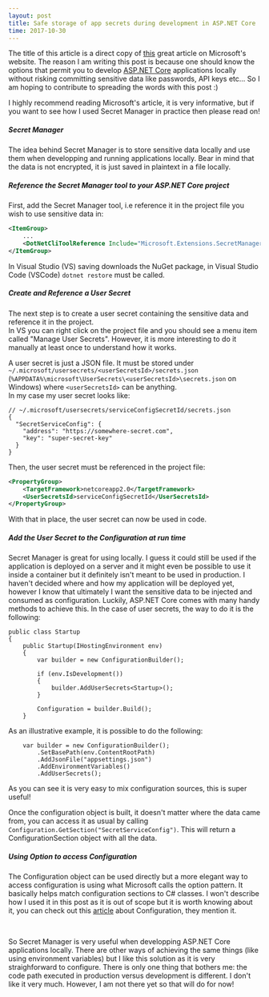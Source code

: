 ```yaml
---
layout: post
title: Safe storage of app secrets during development in ASP.NET Core
time: 2017-10-30
---
```


The title of this article is a direct copy of [this](https://docs.microsoft.com/en-us/aspnet/core/security/app-secrets?tabs=visual-studio) great article on Microsoft's website. The reason I am writing this post is because one should know the options that permit you to develop [ASP.NET Core](https://docs.microsoft.com/en-us/aspnet/core/) applications locally without risking committing sensitive data like passwords, API keys etc... So I am hoping to contribute to spreading the words with this post :)

I highly recommend reading Microsoft's article, it is very informative, but if you want to see how I used Secret Manager in practice then please read on!

##### Secret Manager

The idea behind Secret Manager is to store sensitive data locally and use them when developping and running applications locally. Bear in mind that the data is not encrypted, it is just saved in plaintext in a file locally.

##### Reference the Secret Manager tool to your ASP.NET Core project

First, add the Secret Manager tool, i.e reference it in the project file you wish to use sensitive data in:
```xml
<ItemGroup>
    ...
    <DotNetCliToolReference Include="Microsoft.Extensions.SecretManager.Tools" Version="2.0.0" />
</ItemGroup>
```

In Visual Studio (VS) saving downloads the NuGet package, in Visual Studio Code (VSCode) `dotnet restore` must be called.


##### Create and Reference a User Secret

The next step is to create a user secret containing the sensitive data and reference it in the project.
<br/>
In VS you can right click on the project file and you should see a menu item called "Manage User Secrets". However, it is more interesting to do it manually at least once to understand how it works.

A user secret is just a JSON file. It must be stored under `~/.microsoft/usersecrets/<userSecretsId>/secrets.json` (`%APPDATA%\microsoft\UserSecrets\<userSecretsId>\secrets.json` on Windows) where `<userSecretsId>` can be anything.
<br/>
In my case my user secret looks like:
```
// ~/.microsoft/usersecrets/serviceConfigSecretId/secrets.json
{
  "SecretServiceConfig": {
    "address": "https://somewhere-secret.com",
    "key": "super-secret-key"
  }
}
```

Then, the user secret must be referenced in the project file:
```xml
<PropertyGroup>
    <TargetFramework>netcoreapp2.0</TargetFramework>
    <UserSecretsId>serviceConfigSecretId</UserSecretsId>
</PropertyGroup>
```

With that in place, the user secret can now be used in code.


##### Add the User Secret to the Configuration at run time

Secret Manager is great for using locally. I guess it could still be used if the application is deployed on a server and it might even be possible to use it inside a container but it definitely isn't meant to be used in production. I haven't decided where and how my application will be deployed yet, however I know that ultimately I want the sensitive data to be injected and consumed as configuration. Luckily, ASP.NET Core comes with many handy methods to achieve this. In the case of user secrets, the way to do it is the following:
```
public class Startup
{
    public Startup(IHostingEnvironment env)
    {
        var builder = new ConfigurationBuilder();

        if (env.IsDevelopment())
        {
            builder.AddUserSecrets<Startup>();
        }

        Configuration = builder.Build();
    }
```
As an illustrative example, it is possible to do the following:
```
    var builder = new ConfigurationBuilder();
        .SetBasePath(env.ContentRootPath)
        .AddJsonFile("appsettings.json")
        .AddEnvironmentVariables()
        .AddUserSecrets();

```

As you can see it is very easy to mix configuration sources, this is super useful!

Once the configuration object is built, it doesn't matter where the data came from, you can access it as usual by calling `Configuration.GetSection("SecretServiceConfig")`. This will return a ConfigurationSection object with all the data.


##### Using Option to access Configuration

The Configuration object can be used directly but a more elegant way to access configuration is using what Microsoft calls the option pattern. It basically helps match configuration sections to C# classes. I won't describe how I used it in this post as it is out of scope but it is worth knowing about it, you can check out this [article](https://docs.microsoft.com/en-us/aspnet/core/fundamentals/configuration?tabs=basicconfiguration) about Configuration, they mention it.

<br/>

So Secret Manager is very useful when developping ASP.NET Core applications locally. There are other ways of achieving the same things (like using environment variables) but I like this solution as it is very straighforward to configure. There is only one thing that bothers me: the code path executed in production versus development is different. I don't like it very much. However, I am not there yet so that will do for now!